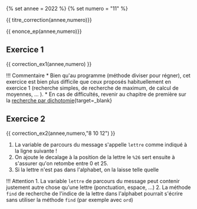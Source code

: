 {% set annee = 2022 %}
{% set numero = "11" %}


{{ titre_correction(annee,numero)}}

{{ enonce_ep(annee,numero)}}
 

## Exercice 1

{{ correction_ex1(annee,numero) }}

!!! Commentaire
    * Bien qu'au programme (méthode diviser pour régner), cet exercice est bien plus difficile que ceux proposés habituellement en exercice 1 (recherche simples, de recherche de maximum, de calcul de moyennes, ... ).
    * En cas de difficultés, revenir au chapitre de première sur la [recherche par dichotomie](https://fabricenativel.github.io/NSIPremiere/notionsalgo/#activite-2-recherche-dichotomique){target=_blank}


## Exercice 2 
{{ correction_ex2(annee,numero,"8 10 12") }}

1. La variable de parcours du message s'appelle `lettre` comme indiqué à la ligne suivante !
2. On ajoute le decalage à la position de la lettre le `%26` sert ensuite à s'assurer qu'on retombe entre 0 et 25.
3. Si la lettre n'est pas dans l'alphabet, on la laisse telle quelle

!!! Attention
    1. La variable `lettre` de parcours du message peut contenir justement autre chose qu'une lettre (ponctuation, espace, ...)
    2. La méthode `find` de recherche de l'indice de la lettre dans l'alphabet pourrait s'écrire sans utiliser la méthode `find` (par exemple avec `ord`)